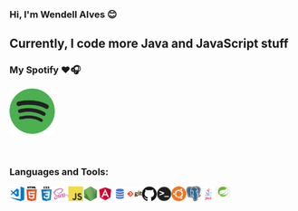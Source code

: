 ### Hi, I'm Wendell Alves 😊️

## Currently, I code more Java and JavaScript stuff

### My Spotify ❤️🎧
[<img src="./img/spotify.png" alt="Spotify" width="80" />](https://open.spotify.com/user/u5mkf7vg266pmjqwh7y7d1h9z)

<br />

### Languages and Tools:

<img align="left" title="Visual Studio Code" alt="Visual Studio Code" width="26px" src="./img/visual-studio-code.png" />
<img align="left" title="HTML5" alt="HTML5" width="26px" src="./img/html.png" />
<img align="left" title="CSS3" alt="CSS3" width="26px" src="./img/css.png" />
<img align="left" title="Sass" alt="Sass" width="26px" src="./img/sass.png" />
<img align="left" title="JavaScript" alt="JavaScript" width="26px" src="./img/javascript.png" />
<img align="left" title="Node.js" alt="Node.js" width="26px" src="./img/nodejs.png" />
<img align="left" title="Angular" alt="Angular" width="26px" src="./img/angular.png" />
<img align="left" title="SQL" alt="SQL" width="26px" src="./img/sql.png" />
<img align="left" title="Git" alt="Git" width="26px" src="./img/git.png" />
<img align="left" title="GitHub" alt="GitHub" width="26px" src="./img/github.png" />
<img align="left" title="Terminal" alt="Terminal" width="26px" src="./img/terminal.png" />
<img align="left" title="Ubuntu" alt="Ubuntu" width="26px" src="./img/ubuntu.png" />
<img align="left" title="PostgreSQL" alt="PostgreSQL" width="26px" src="./img/postgresql.png" />
<img align="left" title="Java" alt="Java" width="26px" src="./img/java.png" />
<img align="left" title="Spring Framework" alt="Spring Framework" width="26px" src="./img/spring-framework.jpg" />

